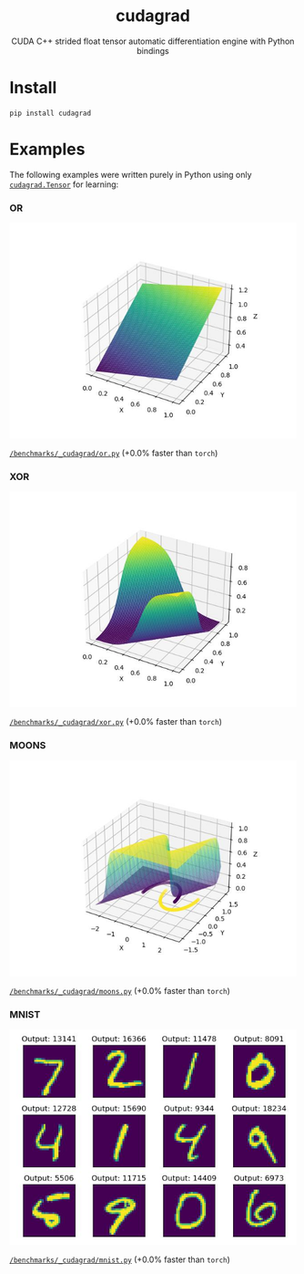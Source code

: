 <div align="center">
<h1>
    <div>cudagrad</div>
</h1>

CUDA C++ strided float tensor automatic differentiation engine with Python bindings

</div>

# Install

```
pip install cudagrad
```

# Examples

The following examples were written purely in Python using only [`cudagrad.Tensor`](./Tensor.ipynb) for learning:


### OR

![](benchmarks/_cudagrad/plots/or.jpg)

[`/benchmarks/_cudagrad/or.py`](https://github.com/yrmo/cudagrad/blob/main/benchmarks/_cudagrad/or.py) (+0.0% faster than `torch`)


### XOR

![](benchmarks/_cudagrad/plots/xor.jpg)

[`/benchmarks/_cudagrad/xor.py`](https://github.com/yrmo/cudagrad/blob/main/benchmarks/_cudagrad/xor.py) (+0.0% faster than `torch`)


### MOONS

![](benchmarks/_cudagrad/plots/moons.jpg)

[`/benchmarks/_cudagrad/moons.py`](https://github.com/yrmo/cudagrad/blob/main/benchmarks/_cudagrad/moons.py) (+0.0% faster than `torch`)


### MNIST

![](benchmarks/_cudagrad/plots/mnist.jpg)

[`/benchmarks/_cudagrad/mnist.py`](https://github.com/yrmo/cudagrad/blob/main/benchmarks/_cudagrad/mnist.py) (+0.0% faster than `torch`)


